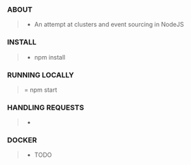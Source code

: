 ### ABOUT

> - An attempt at clusters and event sourcing in NodeJS

### INSTALL

> - npm install

### RUNNING LOCALLY

> = npm start

### HANDLING REQUESTS

> - 

### DOCKER

> - TODO

